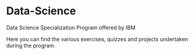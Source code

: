 # Data-Science
Data Science Specialization Program offered by IBM

Here you can find the various exercises, quizzes and projects undertaken during the program.
